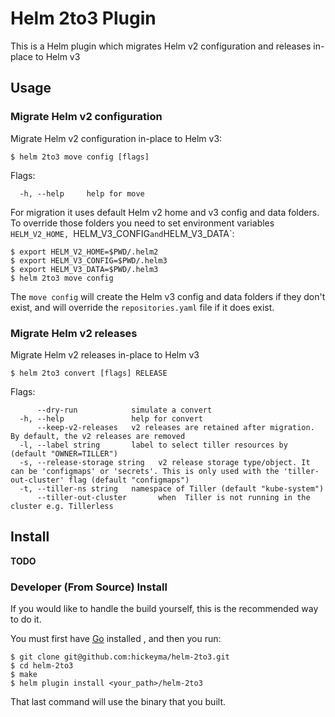 # Helm 2to3 Plugin

This is a Helm plugin which migrates Helm v2 configuration and releases in-place to Helm v3

## Usage

### Migrate Helm v2 configuration

Migrate Helm v2 configuration in-place to Helm v3:

```console
$ helm 2to3 move config [flags]
```

Flags:

```
  -h, --help     help for move
```

For migration it uses default Helm v2 home and v3 config  and data folders.
To override those folders you need to set environment variables `HELM_V2_HOME, `HELM_V3_CONFIG` and `HELM_V3_DATA`:

```console
$ export HELM_V2_HOME=$PWD/.helm2
$ export HELM_V3_CONFIG=$PWD/.helm3
$ export HELM_V3_DATA=$PWD/.helm3
$ helm 2to3 move config
```

The `move config` will create the Helm v3 config and data folders if they don't exist, and will override the `repositories.yaml` file if it does exist.

### Migrate Helm v2 releases

Migrate Helm v2 releases in-place to Helm v3

```console
$ helm 2to3 convert [flags] RELEASE
```

Flags:

```
      --dry-run            simulate a convert
  -h, --help               help for convert
      --keep-v2-releases   v2 releases are retained after migration. By default, the v2 releases are removed
  -l, --label string       label to select tiller resources by (default "OWNER=TILLER")
  -s, --release-storage string   v2 release storage type/object. It can be 'configmaps' or 'secrets'. This is only used with the 'tiller-out-cluster' flag (default "configmaps")
  -t, --tiller-ns string   namespace of Tiller (default "kube-system")
      --tiller-out-cluster       when  Tiller is not running in the cluster e.g. Tillerless
```

## Install

**TODO**

### Developer (From Source) Install

If you would like to handle the build yourself, this is the recommended way to do it.

You must first have [Go](http://golang.org) installed , and then you run:

```console
$ git clone git@github.com:hickeyma/helm-2to3.git
$ cd helm-2to3
$ make
$ helm plugin install <your_path>/helm-2to3
```

That last command will use the binary that you built.
